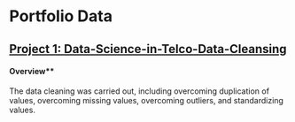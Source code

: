 # Portfolio Data
## [Project 1: Data-Science-in-Telco-Data-Cleansing](https://github.com/agungbudiwirawan/Data-Science-in-Telco-Data-Cleansing)
#### Overview**
The data cleaning was carried out, including overcoming duplication of values, overcoming missing values, overcoming outliers, and standardizing values.
